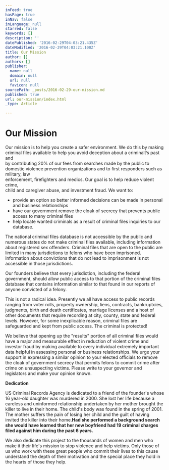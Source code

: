 ```yaml
---
inFeed: true
hasPage: true
inNav: false
inLanguage: null
starred: false
keywords: []
description: ''
datePublished: '2016-02-29T04:03:21.435Z'
dateModified: '2016-02-29T04:03:21.100Z'
title: Our Mission
author: []
authors: []
publisher:
  name: null
  domain: null
  url: null
  favicon: null
sourcePath: _posts/2016-02-29-our-mission.md
published: true
url: our-mission/index.html
_type: Article

---
```

# Our Mission

Our mission is to help you create a safer environment. We do this by making criminal files available to help you avoid deception about a criminal?s past and  
by contributing 20% of our fees from searches made by the public to domestic violence prevention organizations and to first responders such as military, law  
enforcement, firefighters and medics. Our goal is to help reduce violent crime,  
child and caregiver abuse, and investment fraud. We want to:

* provide an option so better informed decisions can be made in personal and business relationships
* have our government remove the cloak of secrecy that prevents public access to many criminal files
* help locate wanted criminals as a result of criminal files inquiries to our database.

The national criminal files database is not accessible by the public and numerous states do not make criminal files available, including information about registered sex offenders. Criminal files that are open to the public are limited in many jurisdictions to felons who have been imprisoned. Information about convictions that do not lead to imprisonment is not accessible in those jurisdictions.

Our founders believe that every jurisdiction, including the federal government, should allow public access to that portion of the criminal files database that contains information similar to that found in our reports of anyone convicted of a felony.

This is not a radical idea.  Presently we all have access to public records ranging from voter rolls, property ownership, liens, contracts, bankruptcies, judgments, birth and death certificates, marriage licenses and a host of other documents that require recording at city, county, state and federal levels. However, for some inexplicable reason, criminal files are safeguarded and kept from public access. The criminal is protected!

We believe that opening up the "results" portion of all criminal files would have a major and measurable effect in reduction of violent crime and investor fraud by making available to every individual extremely important data helpful in assessing personal or business relationships. We urge your support in expressing a similar opinion to your elected officials to remove the cloak of government secrecy that permits felons to commit crime after crime on unsuspecting victims. Please write to your governor and legislators and make your opinion known.

**Dedication**

US Criminal Records Agency is dedicated to a friend of the founder's whose 16 year-old daughter was murdered in 2000\. She lost her life because a careless and uninformed relationship undertaken by her mother brought the killer to live in their home. The child's body was found in the spring of 2001\. The mother suffers the pain of losing her child and the guilt of having invited the killer into their home.**Had she performed a background search she would have learned that her new boyfriend had 19 criminal charges filed against him during the past 6 years.**

We also dedicate this project to the thousands of women and men who make it their life's mission to stop violence and help victims. Only those of us who work with these great people who commit their lives to this cause understand the depth of their motivation and the special place they hold in the hearts of those they help.